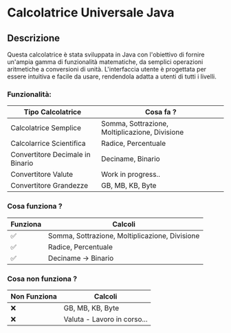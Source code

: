 # Calcolatrice Universale Java

## Descrizione
Questa calcolatrice è stata sviluppata in Java con l'obiettivo di fornire un'ampia gamma di funzionalità matematiche, da semplici operazioni aritmetiche a conversioni di unità. L'interfaccia utente è progettata per essere intuitiva e facile da usare, rendendola adatta a utenti di tutti i livelli.

### Funzionalità:
| Tipo Calcolatrice               | Cosa fa ?                                             |
|---------------------------------|-------------------------------------------------------|
|Calcolatrice Semplice            | Somma, Sottrazione, Moltiplicazione, Divisione        |
|Calcolarrice Scientifica         | Radice, Percentuale                                   |
|Convertitore Decimale in Binario	| Deciname, Binario                                     |
|Convertitore Valute              | Work in progress..                                    |
|Convertitore Grandezze           | GB, MB, KB, Byte                                      |

### Cosa funziona ?
| Funziona              | Calcoli                                       |
|-----------------------|-----------------------------------------------|
| :white_check_mark: | Somma, Sottrazione, Moltiplicazione, Divisione   |
| :white_check_mark: | Radice, Percentuale                              |
| :white_check_mark: | Deciname -> Binario                              |

### Cosa non funziona ?

| Non Funziona              | Calcoli                                               |
|---------------------------|-------------------------------------------------------|
| :x:                       | GB, MB, KB, Byte                                      |
| :x:                       | Valuta - Lavoro in corso...                           |

